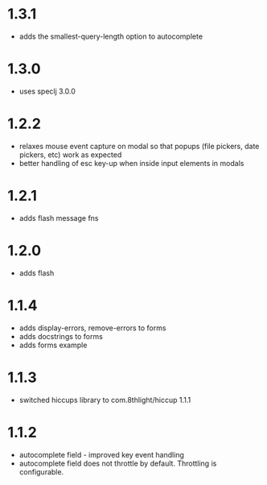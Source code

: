 # 1.3.1

 * adds the smallest-query-length option to autocomplete

# 1.3.0

* uses speclj 3.0.0

# 1.2.2

* relaxes mouse event capture on modal so that popups (file pickers, date pickers, etc) work as expected
* better handling of esc key-up when inside input elements in modals

# 1.2.1

* adds flash message fns

# 1.2.0

* adds flash

# 1.1.4

* adds display-errors, remove-errors to forms
* adds docstrings to forms
* adds forms example

# 1.1.3

* switched hiccups library to com.8thlight/hiccup 1.1.1

# 1.1.2

* autocomplete field - improved key event handling
* autocomplete field does not throttle by default.  Throttling is configurable.
